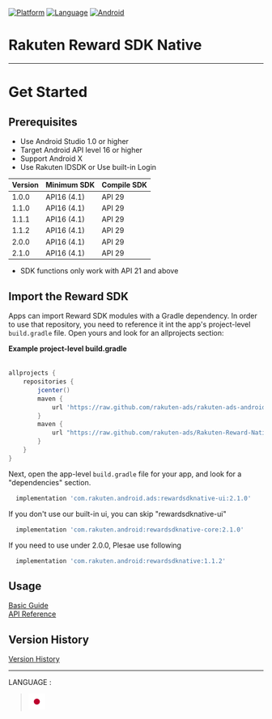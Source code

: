 <div id="top"></div>

[![Platform](http://img.shields.io/badge/platform-Android-brightgreen.svg?style=flat)](https://developer.android.com)
[![Language](http://img.shields.io/badge/language-Kotlin-green.svg?style=flat)](https://github.com/JetBrains/kotlin)
[![Android](http://img.shields.io/badge/support-API_Level_16+-blue.svg?style=flat)](https://developer.android.com)

# Rakuten Reward SDK Native

---
# Get Started

<div id="prerequisites"></div>

## Prerequisites

* Use Android Studio 1.0 or higher
* Target Android API level 16 or higher
* Support Android X
* Use Rakuten IDSDK or Use built-in Login

| Version        | Minimum SDK           | Compile SDK
--- | --- | ---
|1.0.0|API16 (4.1)|API 29|
|1.1.0|API16 (4.1)|API 29|
|1.1.1|API16 (4.1)|API 29|
|1.1.2|API16 (4.1)|API 29|
|2.0.0|API16 (4.1)|API 29|
|2.1.0|API16 (4.1)|API 29|

* SDK functions only work with API 21 and above

<div id="import_sdk"></div>

## Import the Reward SDK
Apps can import Reward SDK modules with a Gradle dependency. In order to use that repository, you need to reference it int the app's project-level `build.gradle` file. Open yours and look for an allprojects section:  

**Example project-level build.gradle**

```groovy

allprojects {
    repositories {
        jcenter()
        maven { 
            url 'https://raw.github.com/rakuten-ads/rakuten-ads-android/master/maven' 
        }
        maven {
            url "https://raw.github.com/rakuten-ads/Rakuten-Reward-Native-Android/master/maven"
        }
    }
}
```

Next, open the app-level `build.gradle` file for your app, and look for a "dependencies" section.

```groovy
  implementation 'com.rakuten.android.ads:rewardsdknative-ui:2.1.0'
```
If you don't use our built-in ui, you can skip "rewardsdknative-ui"
```groovy
  implementation 'com.rakuten.android:rewardsdknative-core:2.1.0'
```

If you need to use under 2.0.0, Plesae use following
```groovy
  implementation 'com.rakuten.android:rewardsdknative:1.1.2'
```

## Usage
[Basic Guide](./doc/basic/README.md)  
[API Reference](./doc/APIReference/README.md)

## Version History
[Version History](./doc/history/README.md)

---
LANGUAGE :
> [![jp](./doc/lang/ja.png)](./doc/ja/README.md)